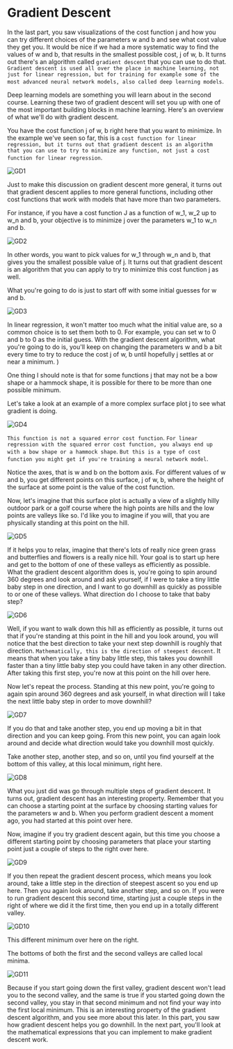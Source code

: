 # Gradient Descent 
In the last part, you saw visualizations of the cost function j and how you can try different choices of the parameters w and b and see what cost value they get you. It would be nice if we had a more systematic way to find the values of w and b, that results in the smallest possible cost, j of w, b. It turns out there's an algorithm called `gradient descent` that you can use to do that. `Gradient descent is used all over the place in machine learning, not just for linear regression, but for training for example some of the most advanced neural network models, also called deep learning models`. 

Deep learning models are something you will learn about in the second course. Learning these two of gradient descent will set you up with one of the most important building blocks in machine learning. Here's an overview of what we'll do with gradient descent.

<!-- 
 -->
You have the cost function j of w, b right here that you want to minimize. In the example we've seen so far, this is a `cost function for linear regression, but it turns out that gradient descent is an algorithm that you can use to try to minimize any function, not just a cost function for linear regression`.

![GD1](./../../Assets/Supervised/GradientDescent/GD1.png)

Just to make this discussion on gradient descent more general, it turns out that gradient descent applies to more general functions, including other cost functions that work with models that have more than two parameters. 

For instance, if you have a cost function J as a function of w_1, w_2 up to w_n and b, your objective is to minimize j over the parameters w_1 to w_n and b. 

![GD2](./../../Assets/Supervised/GradientDescent/GD2.png)

In other words, you want to pick values for w_1 through w_n and b, that gives you the smallest possible value of j. It turns out that gradient descent is an algorithm that you can apply to try to minimize this cost function j as well. 

What you're going to do is just to start off with some initial guesses for w and b. 

![GD3](./../../Assets/Supervised/GradientDescent/GD3.png)

In linear regression, it won't matter too much what the initial value are, so a common choice is to set them both to 0. For example, you can set w to 0 and b to 0 as the initial guess. With the gradient descent algorithm, what you're going to do is, you'll keep on changing the parameters w and b a bit every time to try to reduce the cost j of w, b until hopefully j settles at or near a minimum.
)

One thing I should note is that for some functions j that may not be a bow shape or a hammock shape, it is possible for there to be more than one possible minimum. 

Let's take a look at an example of a more complex surface plot j to see what gradient is doing. 

![GD4](./../../Assets/Supervised/GradientDescent/GD4.png)

`This function is not a squared error cost function`. `For linear regression with the squared error cost function, you always end up with a bow shape or a hammock shape`. `But this is a type of cost function you might get if you're training a neural network model`. 
<!--  -->

Notice the axes, that is w and b on the bottom axis. For different values of w and b, you get different points on this surface, j of w, b, where the height of the surface at some point is the value of the cost function. 

Now, let's imagine that this surface plot is actually a view of a slightly hilly outdoor park or a golf course where the high points are hills and the low points are valleys like so. I'd like you to imagine if you will, that you are physically standing at this point on the hill.

![GD5](./../../Assets/Supervised/GradientDescent/GD5.png)

If it helps you to relax, imagine that there's lots of really nice green grass and butterflies and flowers is a really nice hill. Your goal is to start up here and get to the bottom of one of these valleys as efficiently as possible. What the gradient descent algorithm does is, you're going to spin around 360 degrees and look around and ask yourself, if I were to take a tiny little baby step in one direction, and I want to go downhill as quickly as possible to or one of these valleys. What direction do I choose to take that baby step?

![GD6](./../../Assets/Supervised/GradientDescent/GD6.png)

Well, if you want to walk down this hill as efficiently as possible, it turns out that if you're standing at this point in the hill and you look around, you will notice that the best direction to take your next step downhill is roughly that direction. `Mathematically, this is the direction of steepest descent`. It means that when you take a tiny baby little step, this takes you downhill faster than a tiny little baby step you could have taken in any other direction. After taking this first step, you're now at this point on the hill over here. 

Now let's repeat the process. Standing at this new point, you're going to again spin around 360 degrees and ask yourself, in what direction will I take the next little baby step in order to move downhill? 

![GD7](./../../Assets/Supervised/GradientDescent/GD7.png)

If you do that and take another step, you end up moving a bit in that direction and you can keep going. From this new point, you can again look around and decide what direction would take you downhill most quickly.

Take another step, another step, and so on, until you find yourself at the bottom of this valley, at this local minimum, right here. 

![GD8](./../../Assets/Supervised/GradientDescent/GD8.png)

What you just did was go through multiple steps of gradient descent. It turns out, gradient descent has an interesting property. Remember that you can choose a starting point at the surface by choosing starting values for the parameters w and b. When you perform gradient descent a moment ago, you had started at this point over here. 

Now, imagine if you try gradient descent again, but this time you choose a different starting point by choosing parameters that place your starting point just a couple of steps to the right over here. 

![GD9](./../../Assets/Supervised/GradientDescent/GD9.png)

If you then repeat the gradient descent process, which means you look around, take a little step in the direction of steepest ascent so you end up here. Then you again look around, take another step, and so on. If you were to run gradient descent this second time, starting just a couple steps in the right of where we did it the first time, then you end up in a totally different valley. 

![GD10](./../../Assets/Supervised/GradientDescent/GD10.png)

This different minimum over here on the right. 

The bottoms of both the first and the second valleys are called local minima. 

![GD11](./../../Assets/Supervised/GradientDescent/GD11.png)

Because if you start going down the first valley, gradient descent won't lead you to the second valley, and the same is true if you started going down the second valley, you stay in that second minimum and not find your way into the first local minimum. This is an interesting property of the gradient descent algorithm, and you see more about this later. In this part, you saw how gradient descent helps you go downhill. In the next part, you'll look at the mathematical expressions that you can implement to make gradient descent work.


